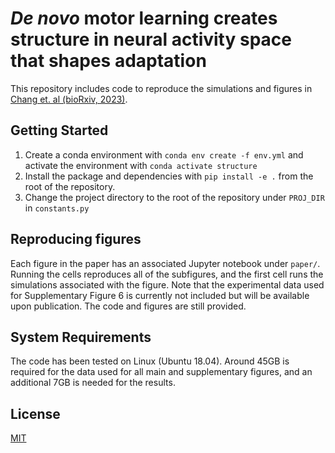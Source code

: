 # _De novo_ motor learning creates structure in neural activity space that shapes adaptation

This repository includes code to reproduce the simulations and figures in [Chang et. al (bioRxiv, 2023)](https://www.biorxiv.org/content/10.1101/2023.05.23.541925v2).

## Getting Started

1. Create a conda environment with ```conda env create -f env.yml``` and activate the environment with ```conda activate structure```
2. Install the package and dependencies with 
  ```pip install -e .```
  from the root of the repository. 
3. Change the project directory to the root of the repository under ```PROJ_DIR``` in ```constants.py```

## Reproducing figures
Each figure in the paper has an associated Jupyter notebook under ```paper/```. Running the cells reproduces all of the subfigures, and the first cell runs the simulations associated with the figure. Note that the experimental data used for Supplementary Figure 6 is currently not included but will be available upon publication. The code and figures are still provided.

## System Requirements
The code has been tested on Linux (Ubuntu 18.04). Around 45GB is required for the data used for all main and supplementary figures, and an additional 7GB is needed for the results.

## License
[MIT](https://opensource.org/license/mit/)
